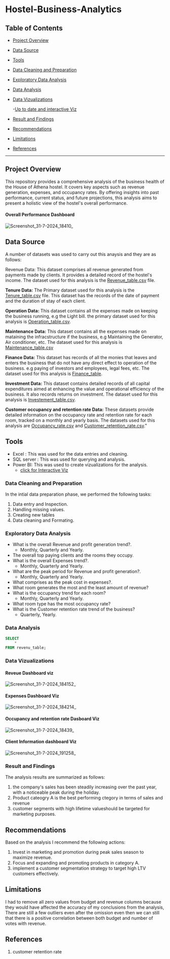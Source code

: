# Hostel-Business-Analytics

## Table of Contents
- [Project Overview](#project-overview)
- [Data Source](#data-source)
- [Tools](#tools)
- [Data Cleaning and Preparation](#data-cleaning-and-preparation)
- [Exploratory Data Analysis](#exploratory-data-analysis)
- [Data Analysis](#data-analysis)
- [Data Vizualizations](#data-vizualizations)
  
  -[Up to date and interactive Viz](#tools)
- [Result and Findings](#results-and-findings)
- [Recommendations](#recommendations)
- [Limitations](#limitations)
- [References](#references)

---

## Project Overview
This repository provides a comprehensive analysis of the business health of the House of Athena hostel. It covers key aspects such as revenue generation, expenses, and occupancy rates. By offering insights into past performance, current status, and future projections, this analysis aims to present a holistic view of the hostel's overall performance.

#### **Overall Performance Dashboard**
![Screenshot_31-7-2024_18410_](https://github.com/user-attachments/assets/58fa135d-13eb-47d3-8b09-bf3811e8a733)

## Data Source
A number of datasets was used to carry out this anaysis and they are as follows:

Revenue Data: This dataset comprises all revenue generated from payments made by clients. It provides a detailed record of the hostel's income. The dataset used for this analysis is the [Revenue_table.csv](https://drive.google.com/file/d/19bkwPs4hOxb06chCvXqvAKxwI4VY3yUi/view?usp=drive_link) file.

**Tenure Data:** The Primary dataset used for this analysis is the [Tenure_table.csv](https://drive.google.com/file/d/17RXxrbw1NDJG7cyL86KkcBhp1BUETO7u/view?usp=drive_link) file. This dataset has the records of the date of payment and the duration of stay of each client.

**Operation Data:** This dataset contains all the expenses made on keeping the business running, e.g the Light bill. the primary dataset used for this analysis is [Operation_table.csv](https://drive.google.com/file/d/1yf6tZ0KVFF2RMZsJrTRnPJ1FECdA1GA2/view?usp=drive_link).

**Maintenance Data:** This dataset contains all the expenses made on mataining the infracstructure if the business, e.g Maintaining the Generator, Air conditioner, etc. The dataset used for this analysis is [Maintenance_table.csv](https://drive.google.com/file/d/1pbXpDNcilW_t4SBSigxrCxAolCvpsYsH/view?usp=drive_link)

**Finance Data:** This dataset has records of all the monies that leaves and enters the business that do not have any direct effect to operation of the business. e.g paying of investors and employees, legal fees, etc.
The dataset used for this analysis is [Finance_table](https://drive.google.com/file/d/1xquLk0lgSt8DSGIk-SH-LKrb2M2UfkBt/view?usp=drive_link).

**Investment Data:** This dataset contains detailed records of all capital expenditures aimed at enhancing the value and operational efficiency of the business. It also records returns on investment. The dataset used for this analysis is [Investement_table.csv](https://drive.google.com/file/d/1YArxUr8GU59ypcyQV8bk6Z9pifNj3Vfs/view?usp=drive_link).

**Customer occupancy and retention rate Data:** These datasets provide detailed information on the occupancy rate and retention rate for each room, tracked on a monthly and yearly basis. The datasets used for this analysis are [Occupancy_rate.csv](https://drive.google.com/file/d/1z-HXOb7ubJEkQss53EAcsgphFHl45m4y/view?usp=drive_link) and [Customer_retention_rate.csv](https://drive.google.com/file/d/1eg3uPCL34AeVhePCOw9GiHbIb8bq8Ur8/view?usp=drive_link)."


## Tools
- Excel : This was used for the data entries and cleaning.
- SQL server : This was used for querying and analysis.
- Power BI: This was used to create vizualizations for the analysis.
  - [click for Interactive Viz](https://app.powerbi.com/links/BiZbVzzbCW?ctid=5fe78ac1-1afe-4009-aa04-a71efb4a5042&pbi_source=linkShare)

### Data Cleaning and Preparation
In the intial data preparation phase, we performed the following tasks:
1. Data entry and Inspection.
2. Handling missing values.
3. Creating new tables
4. Data cleaning and Formating.


### Exploratory Data Analysis
- What is the overall Revenue and profit generation trend?.
    - Monthly, Quarterly and Yearly.
- The overall top paying clients and the rooms they occupy.
- What is the overall Expenses trend?.
  - Monthly, Quarterly and Yearly.
- What are the peak period for Revenue and profit generation?.
   - Monthly, Quarterly and Yearly.
- What comprises as the peak cost in expenses?.
- What room generates the most and the least amount of revenue?
- What is the occupancy trend for each room?
  - Monthly, Quarterly and Yearly.
- What room type has the most occupancy rate?
- What is the Customer retention rate trend of the business?
    - Quarterly, Yearly.


### Data Analysis

```sql
SELECT
    *
FROM revenu_table;
```
### Data Vizualizations

#### **Reveue Dashboard viz**
![Screenshot_31-7-2024_184152_](https://github.com/user-attachments/assets/da16e8a0-cbac-4929-87a9-d4c6ca80804e)

#### **Expenses Dashboard Viz**
![Screenshot_31-7-2024_184214_](https://github.com/user-attachments/assets/1da9f17e-78ff-4fd3-b934-dc82cd4cad22)

#### **Occupancy and retention rate Dasboard Viz**
![Screenshot_31-7-2024_18439_](https://github.com/user-attachments/assets/9d23c097-eb74-41d3-be72-a1d8eedfc1ca)

#### **Client Information dashboard Viz**
![Screenshot_31-7-2024_191258_](https://github.com/user-attachments/assets/b2f1416f-6887-4d8f-8e88-dace4a1bfd90)



### Result and Findings

The analysis results are summarized as follows:
1. the company's sales has been steadily increasing over the past year, with a noticeable peak during the holiday.
2. Product cateogry A is the best performing ctegory in terms of sales and revenue
3. customer segments with high lifetime valueshould be targeted for marketing purposes.


## Recommendations

Based on the analysis I recommend the following actions:
1. Invest in marketing and promotion during peak sales season to maximize revenue.
2. Focus and expanding and promoting products in category A.
3. implement a customer segmentation strategy to target high LTV customers effectively.


## Limitations
I had to remove all zero values from budget and revenue columns because they would have affected the accuracy of my conclusions from the analysis, There are still a few outliers even after the omission even then we can still that there is a positive correlation between both budget and number of votes with revenue.

## References
1. customer retention rate
